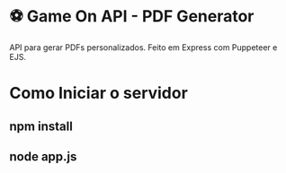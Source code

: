 # ⚽ Game On API - PDF Generator

API para gerar PDFs personalizados. Feito em Express com Puppeteer e EJS.

# Como Iniciar o servidor

## npm install

## node app.js
